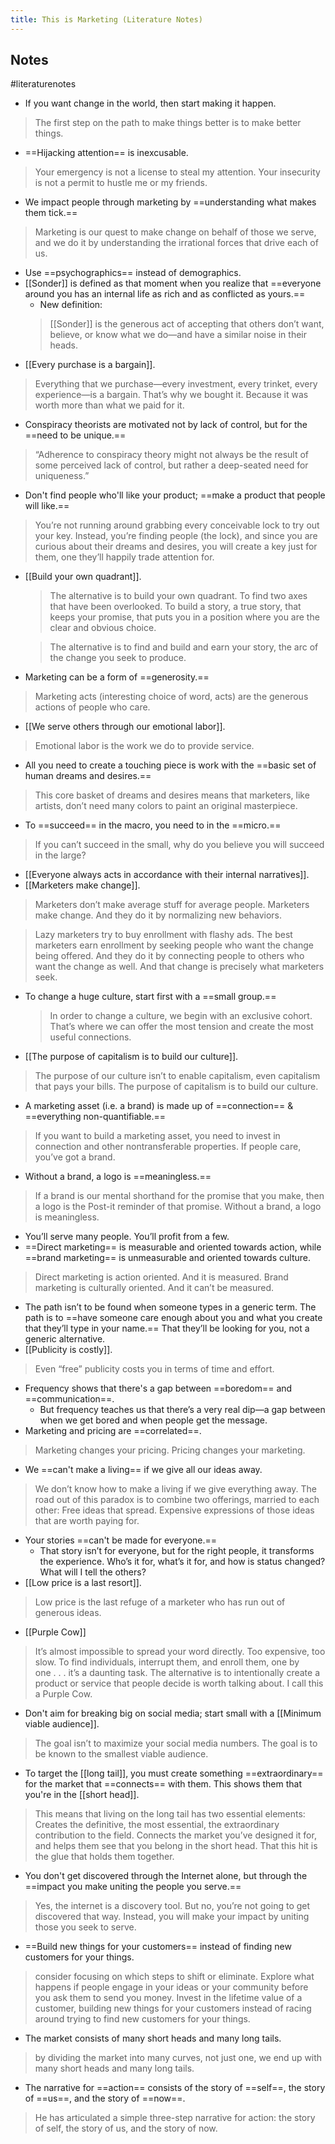 ```yaml
---
title: This is Marketing (Literature Notes)
---
```

## Notes
#literaturenotes 
- If you want change in the world, then start making it happen.
 >The first step on the path to make things better is to make better things.
- ==Hijacking attention== is inexcusable.
 >Your emergency is not a license to steal my attention. Your insecurity is not a permit to hustle me or my friends.
- We impact people through marketing by ==understanding what makes them tick.==
> Marketing is our quest to make change on behalf of those we serve, and we do it by understanding the irrational forces that drive each of us.
- Use ==psychographics== instead of demographics.
- [[Sonder]] is defined as that moment when you realize that ==everyone around you has an internal life as rich and as conflicted as yours.==
	- New definition:
	> [[Sonder]] is the generous act of accepting that others don’t want, believe, or know what we do—and have a similar noise in their heads.
- [[Every purchase is a bargain]].
 >Everything that we purchase—every investment, every trinket, every experience—is a bargain. That’s why we bought it. Because it was worth more than what we paid for it.
- Conspiracy theorists are motivated not by lack of control, but for the ==need to be unique.==
>“Adherence to conspiracy theory might not always be the result of some perceived lack of control, but rather a deep-seated need for uniqueness.”
- Don't find people who'll like your product; ==make a product that people will like.==
 >You’re not running around grabbing every conceivable lock to try out your key. Instead, you’re finding people (the lock), and since you are curious about their dreams and desires, you will create a key just for them, one they’ll happily trade attention for.
- [[Build your own quadrant]].
	>The alternative is to build your own quadrant. To find two axes that have been overlooked. To build a story, a true story, that keeps your promise, that puts you in a position where you are the clear and obvious choice.
   
   >The alternative is to find and build and earn your story, the arc of the change you seek to produce.
- Marketing can be a form of ==generosity.==
 >Marketing acts (interesting choice of word, acts) are the generous actions of people who care.
- [[We serve others through our emotional labor]].
> Emotional labor is the work we do to provide service.
- All you need to create a touching piece is work with the ==basic set of human dreams and desires.==
>This core basket of dreams and desires means that marketers, like artists, don’t need many colors to paint an original masterpiece.
- To ==succeed== in the macro, you need to in the ==micro.==
>If you can’t succeed in the small, why do you believe you will succeed in the large?
- [[Everyone always acts in accordance with their internal narratives]].
- [[Marketers make change]].
 >Marketers don’t make average stuff for average people. Marketers make change. And they do it by normalizing new behaviors.

  >Lazy marketers try to buy enrollment with flashy ads. The best marketers earn enrollment by seeking people who want the change being offered. And they do it by connecting people to others who want the change as well. And that change is precisely what marketers seek.
- To change a huge culture, start first with a ==small group.==
	>In order to change a culture, we begin with an exclusive cohort. That’s where we can offer the most tension and create the most useful connections.
- [[The purpose of capitalism is to build our culture]].
 >The purpose of our culture isn’t to enable capitalism, even capitalism that pays your bills. The purpose of capitalism is to build our culture.
- A marketing asset (i.e. a brand) is made up of ==connection== & ==everything non-quantifiable.==
 > If you want to build a marketing asset, you need to invest in connection and other nontransferable properties. If people care, you’ve got a brand.
- Without a brand, a logo is ==meaningless.==
>If a brand is our mental shorthand for the promise that you make, then a logo is the Post-it reminder of that promise. Without a brand, a logo is meaningless.
- You’ll serve many people. You’ll profit from a few.
- ==Direct marketing== is measurable and oriented towards action, while ==brand marketing== is unmeasurable and oriented towards culture.
>Direct marketing is action oriented. And it is measured. Brand marketing is culturally oriented. And it can’t be measured.
- The path isn’t to be found when someone types in a generic term. The path is to ==have someone care enough about you and what you create that they’ll type in your name.== That they’ll be looking for you, not a generic alternative.
- [[Publicity is costly]].
 >Even “free” publicity costs you in terms of time and effort.
- Frequency shows that there's a gap between ==boredom== and ==communication==.
	- But frequency teaches us that there’s a very real dip—a gap between when we get bored and when people get the message.
- Marketing and pricing are ==correlated==.
 >Marketing changes your pricing. Pricing changes your marketing.
- We ==can't make a living== if we give all our ideas away.
>We don’t know how to make a living if we give everything away. The road out of this paradox is to combine two offerings, married to each other: Free ideas that spread. Expensive expressions of those ideas that are worth paying for.
- Your stories ==can't be made for everyone.==
	- That story isn’t for everyone, but for the right people, it transforms the experience. Who’s it for, what’s it for, and how is status changed? What will I tell the others?
- [[Low price is a last resort]].
 >Low price is the last refuge of a marketer who has run out of generous ideas.
- [[Purple Cow]]
 >It’s almost impossible to spread your word directly. Too expensive, too slow. To find individuals, interrupt them, and enroll them, one by one . . . it’s a daunting task. The alternative is to intentionally create a product or service that people decide is worth talking about. I call this a Purple Cow.
- Don't aim for breaking big on social media; start small with a [[Minimum viable audience]].
>The goal isn’t to maximize your social media numbers. The goal is to be known to the smallest viable audience.
- To target the [[long tail]], you must create something ==extraordinary== for the market that ==connects== with them. This shows them that you're in the [[short head]].
 >This means that living on the long tail has two essential elements: Creates the definitive, the most essential, the extraordinary contribution to the field. Connects the market you’ve designed it for, and helps them see that you belong in the short head. That this hit is the glue that holds them together.
- You don't get discovered through the Internet alone, but through the ==impact you make uniting the people you serve.==
 >Yes, the internet is a discovery tool. But no, you’re not going to get discovered that way. Instead, you will make your impact by uniting those you seek to serve.
- ==Build new things for your customers== instead of finding new customers for your things.
 >consider focusing on which steps to shift or eliminate. Explore what happens if people engage in your ideas or your community before you ask them to send you money. Invest in the lifetime value of a customer, building new things for your customers instead of racing around trying to find new customers for your things.
- The market consists of many short heads and many long tails.
> by dividing the market into many curves, not just one, we end up with many short heads and many long tails.
- The narrative for ==action== consists of the story of ==self==, the story of ==us==, and the story of ==now==.
>He has articulated a simple three-step narrative for action: the story of self, the story of us, and the story of now.
